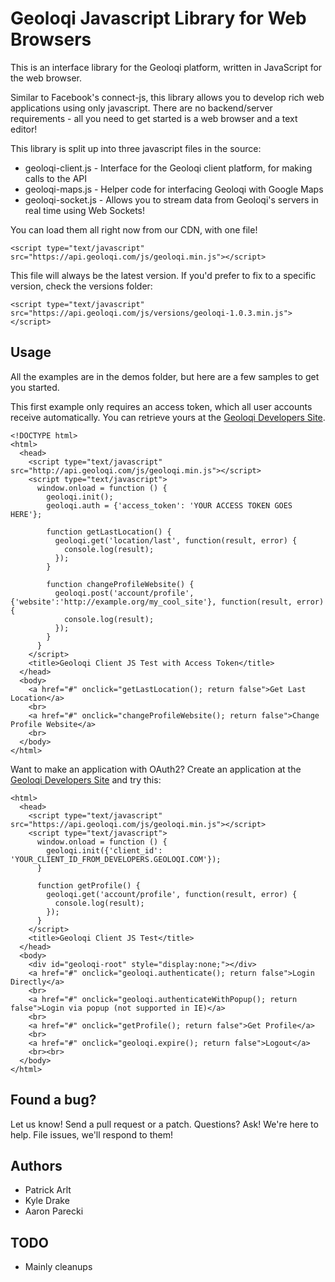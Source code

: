 Geoloqi Javascript Library for Web Browsers
===
This is an interface library for the Geoloqi platform, written in JavaScript for the web browser.

Similar to Facebook's connect-js, this library allows you to develop rich web applications using only javascript. There are no backend/server requirements - all you need to get started is a web browser and a text editor!

This library is split up into three javascript files in the source:

* geoloqi-client.js - Interface for the Geoloqi client platform, for making calls to the API
* geoloqi-maps.js - Helper code for interfacing Geoloqi with Google Maps
* geoloqi-socket.js - Allows you to stream data from Geoloqi's servers in real time using Web Sockets!

You can load them all right now from our CDN, with one file!

    <script type="text/javascript" src="https://api.geoloqi.com/js/geoloqi.min.js"></script>
    
This file will always be the latest version. If you'd prefer to fix to a specific version, check the versions folder:

    <script type="text/javascript" src="https://api.geoloqi.com/js/versions/geoloqi-1.0.3.min.js"></script>

Usage
---

All the examples are in the demos folder, but here are a few samples to get you started. 

This first example only requires an access token, which all user accounts receive automatically. You can retrieve yours at the [Geoloqi Developers Site](https://developers.geoloqi.com/getting-started).

    <!DOCTYPE html>
    <html>
      <head>
        <script type="text/javascript" src="http://api.geoloqi.com/js/geoloqi.min.js"></script>
        <script type="text/javascript">
          window.onload = function () {
            geoloqi.init();
            geoloqi.auth = {'access_token': 'YOUR ACCESS TOKEN GOES HERE'};

            function getLastLocation() {
              geoloqi.get('location/last', function(result, error) {
                console.log(result);
              });
            }

            function changeProfileWebsite() {
              geoloqi.post('account/profile', {'website':'http://example.org/my_cool_site'}, function(result, error) {
                console.log(result);
              });
            }
          }
        </script>
        <title>Geoloqi Client JS Test with Access Token</title>
      </head>
      <body>
        <a href="#" onclick="getLastLocation(); return false">Get Last Location</a>
        <br>
        <a href="#" onclick="changeProfileWebsite(); return false">Change Profile Website</a>
        <br>
      </body>
    </html>

Want to make an application with OAuth2? Create an application at the [Geoloqi Developers Site](https://developers.geoloqi.com/applications) and try this:

    <html>
      <head>
        <script type="text/javascript" src="https://api.geoloqi.com/js/geoloqi.min.js"></script>
        <script type="text/javascript">
          window.onload = function () {
            geoloqi.init({'client_id': 'YOUR_CLIENT_ID_FROM_DEVELOPERS.GEOLOQI.COM'});
          }

          function getProfile() {
            geoloqi.get('account/profile', function(result, error) {
              console.log(result);
            });
          }
        </script>
        <title>Geoloqi Client JS Test</title>
      </head>
      <body>
        <div id="geoloqi-root" style="display:none;"></div>
        <a href="#" onclick="geoloqi.authenticate(); return false">Login Directly</a>
        <br>
        <a href="#" onclick="geoloqi.authenticateWithPopup(); return false">Login via popup (not supported in IE)</a>
        <br>
        <a href="#" onclick="getProfile(); return false">Get Profile</a>
        <br>
        <a href="#" onclick="geoloqi.expire(); return false">Logout</a>
        <br><br>
      </body>
    </html>

Found a bug?
---
Let us know! Send a pull request or a patch. Questions? Ask! We're here to help. File issues, we'll respond to them!

Authors
---
* Patrick Arlt
* Kyle Drake
* Aaron Parecki

TODO
---
* Mainly cleanups
